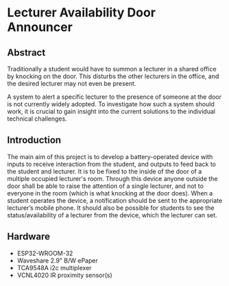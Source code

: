 # Lecturer Availability Door Announcer

## Abstract
Traditionally a student would have to summon a lecturer in a shared office by knocking on the door. This disturbs the other lecturers in the office, and the desired lecturer may not even be present.

A system to alert a specific lecturer to the presence of someone at the door is not currently widely adopted. To investigate how such a system should work, it is crucial to gain insight into the current solutions to the individual technical challenges.

## Introduction
The main aim of this project is to develop a battery-operated device with inputs to receive interaction from the student, and outputs to feed back to the student and lecturer. It is to be fixed to the inside of the door of a multiple occupied lecturer's room. Through this device anyone outside the door shall be able to raise the attention of a single lecturer, and not to everyone in the room (which is what knocking at the door does). When a student operates the device, a notification should be sent to the appropriate lecturer’s mobile phone. It should also be possible for students to see the status/availability of a lecturer from the device, which the lecturer can set.


## Hardware

 - ESP32-WROOM-32
 - Waveshare 2.9" B/W ePaper
 - TCA9548A i2c multiplexer
 - VCNL4020 IR proximity sensor(s)
